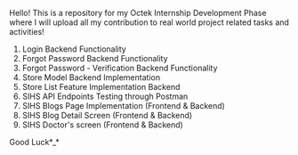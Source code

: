 Hello! This is a repository for my Octek Internship Development Phase where I will upload all my contribution to real world project related tasks and activities!

1) Login Backend Functionality 
2) Forgot Password Backend Functionality
3) Forgot Password - Verification Backend Functionality
4) Store Model Backend Implementation
5) Store List Feature Implementation Backend
6) SIHS API Endpoints Testing through Postman
7) SIHS Blogs Page Implementation (Frontend & Backend)
8) SIHS Blog Detail Screen (Frontend & Backend)
9) SIHS Doctor's screen (Frontend & Backend)

Good Luck*_*
